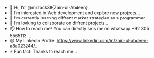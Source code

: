 - 👋 Hi, I’m @mrzack39{Zain-ul-Abdeen}
- 👀 I’m interested in Web development and explore new projects...
- 🌱 I’m currently learning diffrent market strategies as a programmer...
- 💞️ I’m looking to collaborate on diffrent projects...
- 📫 How to reach me? You can directly sms me on whatsapp +92 305 5565113 ...
- 😄 My Linkedin Profile: https://www.linkedin.com/in/zain-ul-abdeen-a8a023244/...
- ⚡ Fun fact: Thanks to reach me...

<!---
mrzack39/mrzack39 is a ✨ special ✨ repository because its `README.md` (this file) appears on your GitHub profile.
You can click the Preview link to take a look at your changes.
--->
